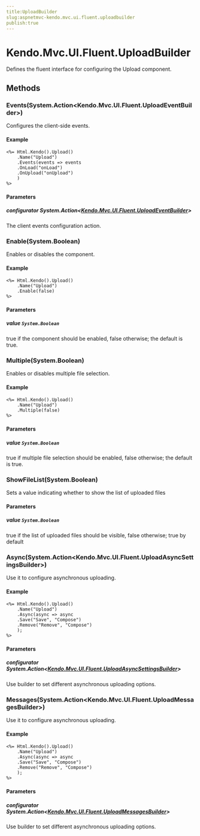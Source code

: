 ```yaml
---
title:UploadBuilder
slug:aspnetmvc-kendo.mvc.ui.fluent.uploadbuilder
publish:true
---
```


# Kendo.Mvc.UI.Fluent.UploadBuilder
Defines the fluent interface for configuring the Upload component.



## Methods

### Events(System.Action\<Kendo.Mvc.UI.Fluent.UploadEventBuilder\>)
Configures the client-side events.

#### Example

    <%= Html.Kendo().Upload()
        .Name("Upload")
        .Events(events => events
        .OnLoad("onLoad")
        .OnUpload("onUpload")
        )
    %>
        


#### Parameters

##### configurator System.Action<[Kendo.Mvc.UI.Fluent.UploadEventBuilder](/api/wrappers/aspnet-mvc/Kendo.Mvc.UI.Fluent/UploadEventBuilder)>
The client events configuration action.




### Enable(System.Boolean)
Enables or disables the component.

#### Example

    <%= Html.Kendo().Upload()
        .Name("Upload")
        .Enable(false)
    %>
        


#### Parameters

##### value `System.Boolean`
true if the component should be enabled, false otherwise; the default is true.




### Multiple(System.Boolean)
Enables or disables multiple file selection.

#### Example

    <%= Html.Kendo().Upload()
        .Name("Upload")
        .Multiple(false)
    %>
        


#### Parameters

##### value `System.Boolean`
true if multiple file selection should be enabled, false otherwise; the default is true.




### ShowFileList(System.Boolean)
Sets a value indicating whether to show the list of uploaded files


#### Parameters

##### value `System.Boolean`
true if the list of uploaded files should be visible, false otherwise; true by default




### Async(System.Action\<Kendo.Mvc.UI.Fluent.UploadAsyncSettingsBuilder\>)
Use it to configure asynchronous uploading.

#### Example

    <%= Html.Kendo().Upload()
        .Name("Upload")
        .Async(async => async
        .Save("Save", "Compose")
        .Remove("Remove", "Compose")
        );
    %>
        


#### Parameters

##### configurator System.Action<[Kendo.Mvc.UI.Fluent.UploadAsyncSettingsBuilder](/api/wrappers/aspnet-mvc/Kendo.Mvc.UI.Fluent/UploadAsyncSettingsBuilder)>
Use builder to set different asynchronous uploading options.




### Messages(System.Action\<Kendo.Mvc.UI.Fluent.UploadMessagesBuilder\>)
Use it to configure asynchronous uploading.

#### Example

    <%= Html.Kendo().Upload()
        .Name("Upload")
        .Async(async => async
        .Save("Save", "Compose")
        .Remove("Remove", "Compose")
        );
    %>
        


#### Parameters

##### configurator System.Action<[Kendo.Mvc.UI.Fluent.UploadMessagesBuilder](/api/wrappers/aspnet-mvc/Kendo.Mvc.UI.Fluent/UploadMessagesBuilder)>
Use builder to set different asynchronous uploading options.





